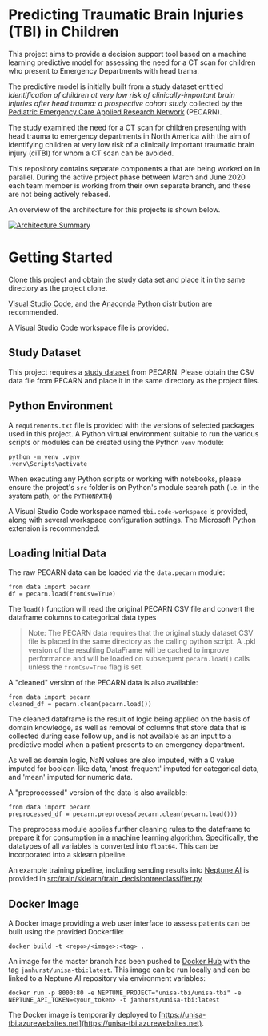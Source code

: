 # Predicting Traumatic Brain Injuries (TBI) in Children
This project aims to provide a decision support tool based on a machine learning predictive model for assessing the need for a CT scan
for children who present to Emergency Departments with head trama.

The predictive model is initially built from a study dataset entitled 
*Identification of children at very low risk of clinically-important brain injuries after head trauma: a prospective cohort study*
collected by the [Pediatric Emergency Care Applied Research Network](http://pecarn.org) (PECARN).

The study examined the need for a CT scan for children presenting with head trauma to emergency departments in North America with the aim of identifying children at very low risk of a clinically important traumatic brain injury (ciTBI) for whom a CT scan can be avoided.

This repository contains separate components a that are being worked on in parallel. During the active project phase between March and June 2020 each team member is working from their own separate branch, and these are not being actively rebased.

An overview of the architecture for this projects is shown below.

[![Architecture Summary](https://user-images.githubusercontent.com/16224889/80082997-b0b5b900-8587-11ea-802e-96e19a3c61fd.png)](https://user-images.githubusercontent.com/16224889/80082997-b0b5b900-8587-11ea-802e-96e19a3c61fd.png)

# Getting Started
Clone this project and obtain the study data set and place it in the same directory as the project clone.

[Visual Studio Code](https://code.visualstudio.com/), and the [Anaconda Python](https://www.anaconda.com/distribution/) distribution are recommended.

A Visual Studio Code workspace file is provided.

## Study Dataset
This project requires a [study dataset](http://pecarn.org/studyDatasets/StudyDetails?studyID=4) from PECARN. Please obtain the CSV data file from PECARN and place it in the same directory as the project files.

## Python Environment
A ```requirements.txt``` file is provided with the versions of selected packages used in this project. A Python virtual environment suitable to run the various scripts or modules can be created using the Python ```venv``` module:

```
python -m venv .venv
.venv\Scripts\activate
```

When executing any Python scripts or working with notebooks, please ensure the project's `src` folder is on Python's module search path (i.e. in the system path, or the ```PYTHONPATH```)

A Visual Studio Code workspace named `tbi.code-workspace` is provided, along with several workspace configuration settings. The Microsoft Python extension is recommended.

## Loading Initial Data

The raw PECARN data can be loaded via the `data.pecarn` module:
```
from data import pecarn
df = pecarn.load(fromCsv=True)
```
The ```load()``` function will read the original PECARN CSV file and convert the dataframe columns to categorical data types

> Note: The PECARN data requires that the original study dataset CSV file is placed in the same directory as the calling python script. A .pkl version of the resulting DataFrame will be cached to improve performance and will be loaded on subsequent `pecarn.load()` calls unless the `fromCsv=True` flag is set.

A "cleaned" version of the PECARN data is also available: 
```
from data import pecarn
cleaned_df = pecarn.clean(pecarn.load())
```
The cleaned dataframe is the result of logic being applied on the basis of domain knowledge, as well as removal of columns that store data that is collected during case follow up, and is not available as an input to a predictive model when a patient presents to an emergency department. 

As well as domain logic, NaN values are also imputed, with a 0 value imputed for boolean-like data, 'most-frequent' imputed for categorical data, and 'mean' imputed for numeric data.

A "preprocessed" version of the data is also available:
```
from data import pecarn
preprocessed_df = pecarn.preprocess(pecarn.clean(pecarn.load()))
```

The preprocess module applies further cleaning rules to the dataframe to prepare it for consumption in a machine learning algorithm. Specifically, the datatypes of all variables is converted into `float64`. This can be incorporated into a sklearn pipeline. 

An example training pipeline, including sending results into [Neptune AI](https://neptune.ai) is provided in [src/train/sklearn/train_decisiontreeclassifier.py](https://github.com/janhurst/capstone/blob/master/src/train/sklearn/train_decisiontreeclassifier.py)

## Docker Image
A Docker image providing a web user interface to assess patients can be built using the provided Dockerfile:
```
docker build -t <repo>/<image>:<tag> .
```

An image for the master branch has been pushed to [Docker Hub](https://hub.docker.com/repository/docker/janhurst/unisa-tbi) with the tag ```janhurst/unisa-tbi:latest```. This image can be run locally and can be linked to a Neptune AI repository via environment variables:
```
docker run -p 8000:80 -e NEPTUNE_PROJECT="unisa-tbi/unisa-tbi" -e NEPTUNE_API_TOKEN=<your_token> -t janhurst/unisa-tbi:latest
```
The Docker image is temporarily deployed to [https://unisa-tbi.azurewebsites.net](https://unisa-tbi.azurewebsites.net).